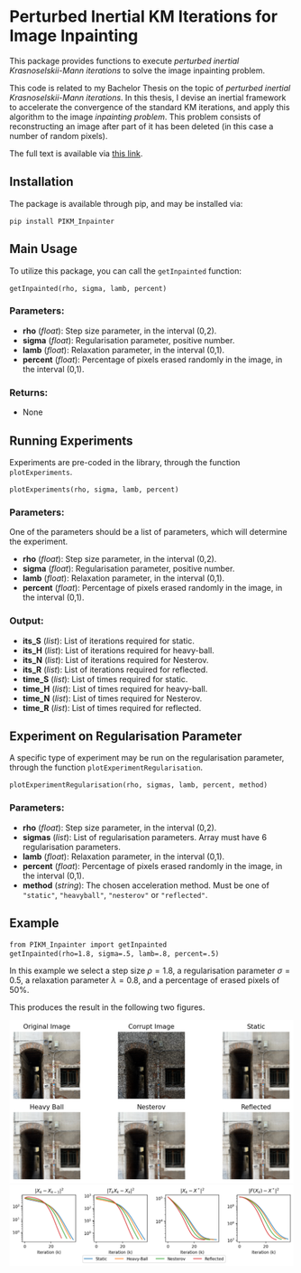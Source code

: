 # Perturbed Inertial KM Iterations for Image Inpainting

This package provides functions to execute *perturbed inertial Krasnoselskii-Mann iterations* to solve the image inpainting problem.

This code is related to my Bachelor Thesis on the topic of *perturbed inertial Krasnoselskii-Mann iterations*. In this thesis, I devise an inertial framework to accelerate the convergence of the standard KM iterations, and apply this algorithm to the image *inpainting problem*. This problem consists of reconstructing an image after part of it has been deleted (in this case a number of random pixels).

The full text is available via [this link](http://dx.doi.org/10.13140/RG.2.2.15082.49601).

## Installation

The package is available through pip, and may be installed via:

```
pip install PIKM_Inpainter
```

## Main Usage
To utilize this package, you can call the `getInpainted` function:
```
getInpainted(rho, sigma, lamb, percent)
```

### Parameters:
- **rho** (_float_): Step size parameter, in the interval (0,2).
- **sigma** (_float_): Regularisation parameter, positive number.
- **lamb** (_float_): Relaxation parameter, in the interval (0,1).
- **percent** (_float_): Percentage of pixels erased randomly in the image, in the interval (0,1).

### Returns:
- None

## Running Experiments
Experiments are pre-coded in the library, through the function `plotExperiments`.
```
plotExperiments(rho, sigma, lamb, percent)
```

### Parameters:
One of the parameters should be a list of parameters, which will determine the experiment.
- **rho** (_float_): Step size parameter, in the interval (0,2).
- **sigma** (_float_): Regularisation parameter, positive number.
- **lamb** (_float_): Relaxation parameter, in the interval (0,1).
- **percent** (_float_): Percentage of pixels erased randomly in the image, in the interval (0,1).

### Output:
* **its_S** (_list_): List of iterations required for static.
* **its_H** (_list_): List of iterations required for heavy-ball.
* **its_N** (_list_): List of iterations required for Nesterov.
* **its_R** (_list_): List of iterations required for reflected.
* **time_S** (_list_): List of times required for static.
* **time_H** (_list_): List of times required for heavy-ball.
* **time_N** (_list_): List of times required for Nesterov.
* **time_R** (_list_): List of times required for reflected.

## Experiment on Regularisation Parameter
A specific type of experiment may be run on the regularisation parameter, through the function `plotExperimentRegularisation`.
```
plotExperimentRegularisation(rho, sigmas, lamb, percent, method)
```

### Parameters:
- **rho** (_float_): Step size parameter, in the interval (0,2).
- **sigmas** (_list_): List of regularisation parameters. Array must have 6 regularisation parameters.
- **lamb** (_float_): Relaxation parameter, in the interval (0,1).
- **percent** (_float_): Percentage of pixels erased randomly in the image, in the interval (0,1).
- **method** (_string_): The chosen acceleration method. Must be one of `"static"`, `"heavyball"`, `"nesterov"` or `"reflected"`.

## Example

```
from PIKM_Inpainter import getInpainted
getInpainted(rho=1.8, sigma=.5, lamb=.8, percent=.5)
```

In this example we select a step size $\rho=1.8$, a regularisation parameter $\sigma=0.5$, a relaxation parameter $\lambda=0.8$, and a percentage of erased pixels of $50\%$.

This produces the result in the following two figures.

![](https://github.com/DanielCortild/PIKM-Image-Inpainting/blob/master/output.png?raw=true)
![](https://github.com/DanielCortild/PIKM-Image-Inpainting/blob/master/output2.png?raw=true)